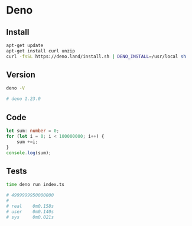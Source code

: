 # Deno

## Install

```bash
apt-get update
apt-get install curl unzip
curl -fsSL https://deno.land/install.sh | DENO_INSTALL=/usr/local sh
```

## Version

```bash
deno -V

# deno 1.23.0
```

## Code

```ts
let sum: number = 0;
for (let i = 0; i < 100000000; i++) {
    sum +=i;
}
console.log(sum);
```

## Tests

```bash
time deno run index.ts

# 4999999950000000
# 
# real    0m0.158s
# user    0m0.140s
# sys     0m0.021s
```